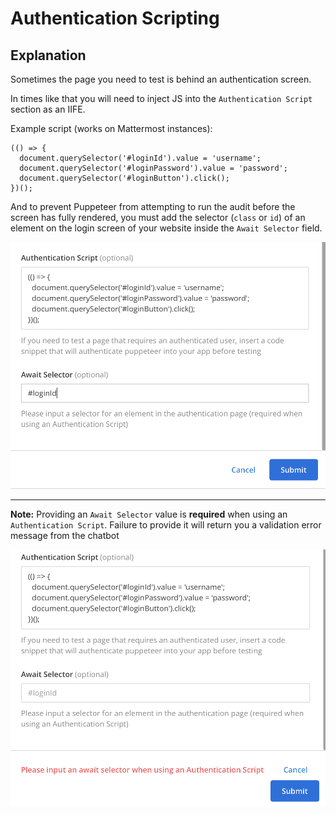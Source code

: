 # Authentication Scripting

## Explanation
Sometimes the page you need to test is behind an authentication screen. 

In times like that you will need to inject JS into the `Authentication Script` section as an IIFE.

Example script (works on Mattermost instances):
```
(() => {
  document.querySelector('#loginId').value = 'username';
  document.querySelector('#loginPassword').value = 'password';
  document.querySelector('#loginButton').click();
})();
```

And to prevent Puppeteer from attempting to run the audit before the screen has fully rendered, you must add the selector (`class` or `id`) of an element on the login screen of your website inside the `Await Selector` field.

![](/documentation/img/auth-script-config.png)

---

**Note:** Providing an `Await Selector` value is __required__ when using an `Authentication Script`. Failure to provide it will return you a validation error message from the chatbot

![](/documentation/img/auth-script-validation.png)
